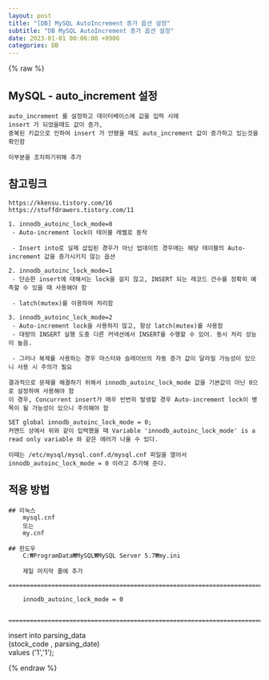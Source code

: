 ```yaml
---
layout: post
title: "[DB] MySQL AutoIncrement 증가 옵션 설정"
subtitle: "DB MySQL AutoIncrement 증가 옵션 설정"
date: 2023-01-01 00:00:00 +0900
categories: DB
---
```

{% raw %}
## MySQL - auto_increment 설정  
  
	auto_increment 를 설정하고 데이터베이스에 값을 입력 시에  
	insert 가 되었을때도 값이 증가,  
	중복된 키값으로 인하여 insert 가 안됐을 때도 auto_increment 값이 증가하고 있는것을 확인함  
  
	이부분을 조치하기위해 추가  
  
## 참고링크  
  
	https://kkensu.tistory.com/16  
	https://stuffdrawers.tistory.com/11  
  
	1. innodb_autoinc_lock_mode=0  
	 - Auto-increment lock이 테이블 레벨로 동작  
  
	 - Insert into로 실제 삽입된 경우가 아닌 업데이트 경우에는 해당 테이블의 Auto-increment 값을 증가시키지 않는 옵션  
  
	2. innodb_autoinc_lock_mode=1  
	 - 단순한 insert에 대해서는 lock을 걸지 않고, INSERT 되는 레코드 건수를 정확히 예측할 수 있을 때 사용해야 함  
  
	 - latch(mutex)를 이용하여 처리함  
  
	3. innodb_autoinc_lock_mode=2  
	 - Auto-increment lock을 사용하지 않고, 항상 latch(mutex)를 사용함  
	 - 대량의 INSERT 실행 도중 다른 커넥션에서 INSERT를 수행할 수 있어. 동시 처리 성능이 높음.  
  
	 - 그러나 복제를 사용하는 경우 마스터와 슬레이브의 자동 증가 값이 달라질 가능성이 있으니 사용 시 주의가 필요  
  
	결과적으로 문제를 해결하기 위해서 innodb_autoinc_lock_mode 값을 기본값이 아닌 0으로 설정하여 사용해야 함  
	이 경우, Concurrent insert가 매우 빈번히 발생할 경우 Auto-increment lock이 병목이 될 가능성이 있으니 주의해야 함  
  
	SET global innodb_autoinc_lock_mode = 0;  
	커맨드 상에서 위와 같이 입력했을 때 Variable 'innodb_autoinc_lock_mode' is a read only variable 와 같은 에러가 나올 수 있다.  
  
	이때는 /etc/mysql/mysql.conf.d/mysql.cnf 파일을 열어서 innodb_autoinc_lock_mode = 0 이라고 추가해 준다.  
  
## 적용 방법  
	## 리눅스  
		mysql.cnf  
		또는  
		my.cnf  
  
	## 윈도우  
		C:₩ProgramData₩MySQL₩MySQL Server 5.7₩my.ini  
  
		제일 마지막 줄에 추가  
		=================================================================================================================  
  
		innodb_autoinc_lock_mode = 0  
  
		=================================================================================================================  
  
insert into parsing_data  
(stock_code , parsing_date)  
values ('1','1');                                                                                                                                                                                                                                                                                                                                                                                                                                                                                                                                                                                                                                                                                                                                                                                                                                                                                                                                                                                                                                                                                                                                                                                                                                                                                       

{% endraw %}
